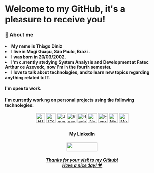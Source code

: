 <!--
Here are some ideas to get you started:

- 🔭 I’m currently working on ...
- 🌱 I’m currently learning ...
- 👯 I’m looking to collaborate on ...
- 🤔 I’m looking for help with ...
- 💬 Ask me about ...
- 📫 How to reach me: ...
- 😄 Pronouns: ...
- ⚡ Fun fact: ...

 [![Top Langs](https://github-readme-stats.vercel.app/api/top-langs/?username=anuraghazra&layout=compact)](https://github.com/anuraghazra/github-readme-stats)

-->

<h1>Welcome to my GitHub, it's a pleasure to receive you!</h1>


 ### 📖 About me
  <h4> 
    <li> My name is Thiago Diniz
    <li> I live in Mogi Guaçu, São Paulo, Brazil.
    <li> I was born in 20/03/2002.
    <li> I'm currently studying System Analysis and Development at Fatec Arthur de Azevedo, now I'm in the fourth semester.
    <li> I love to talk about technologies, and to learn new topics regarding anything related to IT.
   </h4>

  #### I'm open to work. 
  #### I'm currently working on personal projects using the following technologies:

  <div align="center">
       <img align="center" alt="HTML5" height="30px" src="https://img.shields.io/badge/HTML5-E34F26?style=for-the-badge&logo=html5&logoColor=white">
       <img align="center" alt="CSS3" height="30px" src="https://img.shields.io/badge/CSS3-1572B6?style=for-the-badge&logo=css3&logoColor=white">
       <img align="center" alt="Javascript" height="30px" src="https://img.shields.io/badge/JavaScript-323330?style=for-the- badge&logo=javascript&logoColor=F7DF1E">
       <img align="center" alt="React" height="30px" src="https://img.shields.io/badge/React-20232A?style=for-the-badge&logo=react&logoColor=61DAFB">
       <img align="center" alt="Redux" height="30px" src="https://img.shields.io/badge/redux-%23593d88.svg?style=for-the-badge&logo=redux&logoColor=white">
       <img align="center" alt="NodeJS" height="30px" src="https://img.shields.io/badge/Node.js-339933?style=for-the-badge&logo=nodedotjs&logoColor=white">
        <img align="center" alt="Express.JS" height="30px" src="https://img.shields.io/badge/express.js-%23404d59.svg?style=for-the-badge&logo=express&logoColor=%2361DAFB">
       <img align="center" alt="MySQL" height="30px" src="https://img.shields.io/badge/mysql-%2300f.svg?style=for-the-badge&logo=mysql&logoColor=white">
       <img align="center" alt="MongoDB" height="30px" src="https://img.shields.io/badge/MongoDB-%234ea94b.svg?style=for-the-badge&logo=mongodb&logoColor=white">

 <br>
<div align="center"> 
 

##

#### My LinkedIn
  <a href="https://www.linkedin.com/in/thiagodinizbrasil/"><img align="center" alt="" height="30" width="100" src="https://img.shields.io/badge/LinkedIn-0077B5?style=for-the-badge&logo=linkedin&logoColor=white" >

 ##### Thanks for your visit to my Github! <br> Have a nice day! ❤️
   
</div>
